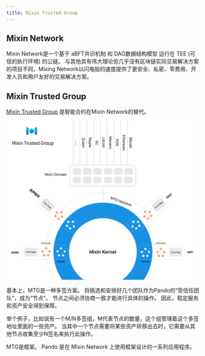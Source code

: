 ```yaml
---
title: Mixin Trusted Group
---
```


## Mixin Network

Mixin Network是一个基于 aBFT共识机制 和 DAG数据结构模型 运行在 TEE (可信的执行环境) 的公链。 与其他具有伟大理论但几乎没有区块链实际交易解决方案的项目不同，Mixing Network以闪电般的速度提供了更安全、私密、零费用、开发人员和用户友好的交易解决方案。

## Mixin Trusted Group

[Mixin Trusted Group](https://developers.mixin.one/document/mainnet/mtg) 是智能合约在Mixin Network的替代。

![](./assets/overview-architecture.svg)

基本上，MTG是一种多签方案。 将挑选和安排好几个团队作为Pando的“受信任团队”，成为“节点”。 节点之间必须协商一致才能进行具体的操作。 因此，稳定服务和资产安全得到保障。

举个例子，比如说有一个M/N多签组，M代表节点的数量，这个组管理着这个多签地址里面的一些资产。 当其中一个节点需要将某些资产转移出去时，它需要从其他节点收集至少N签名来执行此操作。

MTG是框架。 Pando 是在 Mixin Network 上使用框架设计的一系列应用程序。

